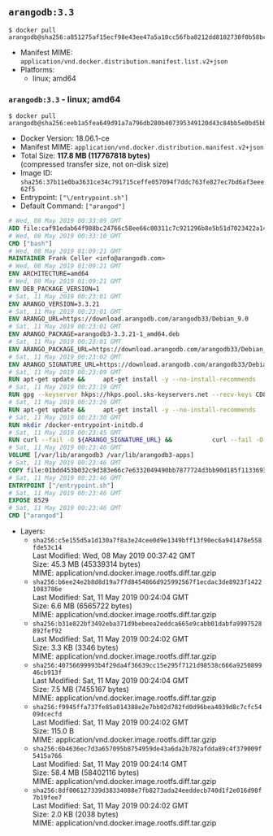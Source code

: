 ## `arangodb:3.3`

```console
$ docker pull arangodb@sha256:a851275af15ecf98e43ee47a5a10cc56fba8212dd8102730f0b58bc74f818abb
```

-	Manifest MIME: `application/vnd.docker.distribution.manifest.list.v2+json`
-	Platforms:
	-	linux; amd64

### `arangodb:3.3` - linux; amd64

```console
$ docker pull arangodb@sha256:eeb1a5fea649d91a7a796db280b407395349120d43c84bb5e0bd5bbe2cf137a2
```

-	Docker Version: 18.06.1-ce
-	Manifest MIME: `application/vnd.docker.distribution.manifest.v2+json`
-	Total Size: **117.8 MB (117767818 bytes)**  
	(compressed transfer size, not on-disk size)
-	Image ID: `sha256:37b11e0ba3631ce34c791715ceffe057094f7ddc763fe827ec7bd6af3eee62f5`
-	Entrypoint: `["\/entrypoint.sh"]`
-	Default Command: `["arangod"]`

```dockerfile
# Wed, 08 May 2019 00:33:09 GMT
ADD file:caf91edab64f988bc24766c58ee66c00311c7c921296b8e5b51d7023422a1485 in / 
# Wed, 08 May 2019 00:33:10 GMT
CMD ["bash"]
# Wed, 08 May 2019 01:09:21 GMT
MAINTAINER Frank Celler <info@arangodb.com>
# Wed, 08 May 2019 01:09:21 GMT
ENV ARCHITECTURE=amd64
# Wed, 08 May 2019 01:09:21 GMT
ENV DEB_PACKAGE_VERSION=1
# Sat, 11 May 2019 00:23:01 GMT
ENV ARANGO_VERSION=3.3.21
# Sat, 11 May 2019 00:23:01 GMT
ENV ARANGO_URL=https://download.arangodb.com/arangodb33/Debian_9.0
# Sat, 11 May 2019 00:23:01 GMT
ENV ARANGO_PACKAGE=arangodb3-3.3.21-1_amd64.deb
# Sat, 11 May 2019 00:23:01 GMT
ENV ARANGO_PACKAGE_URL=https://download.arangodb.com/arangodb33/Debian_9.0/amd64/arangodb3-3.3.21-1_amd64.deb
# Sat, 11 May 2019 00:23:02 GMT
ENV ARANGO_SIGNATURE_URL=https://download.arangodb.com/arangodb33/Debian_9.0/amd64/arangodb3-3.3.21-1_amd64.deb.asc
# Sat, 11 May 2019 00:23:09 GMT
RUN apt-get update &&     apt-get install -y --no-install-recommends         dirmngr         gpg     && rm -rf /var/lib/apt/lists/*
# Sat, 11 May 2019 00:23:19 GMT
RUN gpg --keyserver hkps://hkps.pool.sks-keyservers.net --recv-keys CD8CB0F1E0AD5B52E93F41E7EA93F5E56E751E9B
# Sat, 11 May 2019 00:23:29 GMT
RUN apt-get update &&     apt-get install -y --no-install-recommends         ca-certificates         curl         curl         libjemalloc1         libtasn1-6         numactl         openssl         pwgen         sensible-utils     && rm -rf /var/lib/apt/lists/*
# Sat, 11 May 2019 00:23:30 GMT
RUN mkdir /docker-entrypoint-initdb.d
# Sat, 11 May 2019 00:23:45 GMT
RUN curl --fail -O ${ARANGO_SIGNATURE_URL} &&           curl --fail -O ${ARANGO_PACKAGE_URL} &&             gpg --verify ${ARANGO_PACKAGE}.asc &&     (echo arangodb3 arangodb3/password password test | debconf-set-selections) &&     (echo arangodb3 arangodb3/password_again password test | debconf-set-selections) &&     DEBIAN_FRONTEND="noninteractive" dpkg -i ${ARANGO_PACKAGE} &&     rm -rf /var/lib/arangodb3/* &&     sed -ri         -e 's!127\.0\.0\.1!0.0.0.0!g'         -e 's!^(file\s*=).*!\1 -!'         -e 's!^\s*uid\s*=.*!!'         /etc/arangodb3/arangod.conf     && chgrp 0 /var/lib/arangodb3 /var/lib/arangodb3-apps     && chmod 775 /var/lib/arangodb3 /var/lib/arangodb3-apps     &&     rm -f ${ARANGO_PACKAGE}*
# Sat, 11 May 2019 00:23:46 GMT
VOLUME [/var/lib/arangodb3 /var/lib/arangodb3-apps]
# Sat, 11 May 2019 00:23:46 GMT
COPY file:01bdd453b032c9d383e66c7e6332049490bb7877724d3bb90d185f11336934d2 in /entrypoint.sh 
# Sat, 11 May 2019 00:23:46 GMT
ENTRYPOINT ["/entrypoint.sh"]
# Sat, 11 May 2019 00:23:46 GMT
EXPOSE 8529
# Sat, 11 May 2019 00:23:46 GMT
CMD ["arangod"]
```

-	Layers:
	-	`sha256:c5e155d5a1d130a7f8a3e24cee0d9e1349bff13f90ec6a941478e558fde53c14`  
		Last Modified: Wed, 08 May 2019 00:37:42 GMT  
		Size: 45.3 MB (45339314 bytes)  
		MIME: application/vnd.docker.image.rootfs.diff.tar.gzip
	-	`sha256:b6ee24e2b8d8d19a7f7d8454866d925992567f1ecdac3de8923f14221083786e`  
		Last Modified: Sat, 11 May 2019 00:24:04 GMT  
		Size: 6.6 MB (6565722 bytes)  
		MIME: application/vnd.docker.image.rootfs.diff.tar.gzip
	-	`sha256:b31e822bf3492eba371d9bebeea2eddca665e9cabb01dabfa9997528892fef92`  
		Last Modified: Sat, 11 May 2019 00:24:02 GMT  
		Size: 3.3 KB (3346 bytes)  
		MIME: application/vnd.docker.image.rootfs.diff.tar.gzip
	-	`sha256:40756699993b4f29da4f36639cc15e295f7121d98538c666a925089946cb913f`  
		Last Modified: Sat, 11 May 2019 00:24:04 GMT  
		Size: 7.5 MB (7455167 bytes)  
		MIME: application/vnd.docker.image.rootfs.diff.tar.gzip
	-	`sha256:f9945ffa737fe85a014388e2e7bb02d782fd0d96bea4039d8c7cfc5409dcecfd`  
		Last Modified: Sat, 11 May 2019 00:24:02 GMT  
		Size: 115.0 B  
		MIME: application/vnd.docker.image.rootfs.diff.tar.gzip
	-	`sha256:6b4636ec7d3a657095b8754959de43a6da2b782afdda89c4f379009f5415a766`  
		Last Modified: Sat, 11 May 2019 00:24:14 GMT  
		Size: 58.4 MB (58402116 bytes)  
		MIME: application/vnd.docker.image.rootfs.diff.tar.gzip
	-	`sha256:8df006127339d38334088e7fb8273ada24eeddecb740d1f2e016d98f7b19fee7`  
		Last Modified: Sat, 11 May 2019 00:24:02 GMT  
		Size: 2.0 KB (2038 bytes)  
		MIME: application/vnd.docker.image.rootfs.diff.tar.gzip
